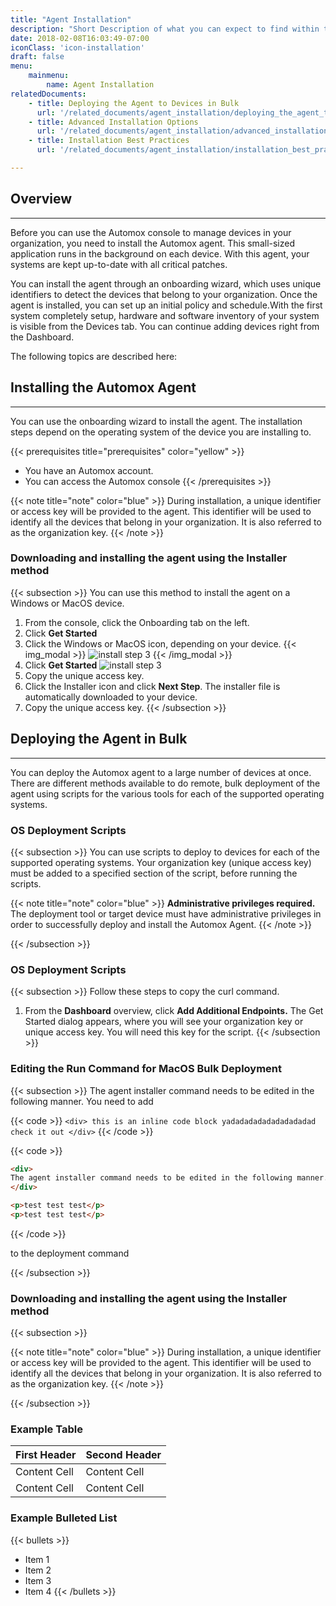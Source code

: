 ```yaml
---
title: "Agent Installation"
description: "Short Description of what you can expect to find within these docs."
date: 2018-02-08T16:03:49-07:00
iconClass: 'icon-installation'
draft: false
menu: 
    mainmenu: 
        name: Agent Installation
relatedDocuments:
    - title: Deploying the Agent to Devices in Bulk
      url: '/related_documents/agent_installation/deploying_the_agent_to_devices_in_bulk'
    - title: Advanced Installation Options
      url: '/related_documents/agent_installation/advanced_installation_options'
    - title: Installation Best Practices
      url: '/related_documents/agent_installation/installation_best_practices'

---
```



## Overview
***
Before you can use the Automox console to manage devices in your organization, you need to install the Automox agent. This small-sized application runs in the background on each device. With this agent, your systems are kept up-to-date with all critical patches.

You can install the agent through an onboarding wizard, which uses unique identifiers to detect the devices that belong to your organization. Once the agent is installed, you can set up an initial policy and schedule.With the first system completely setup, hardware and software inventory of your system is visible from the Devices tab. You can continue adding devices right from the Dashboard.

The following topics are described here:

## Installing the Automox Agent
***
You can use the onboarding wizard to install the agent. The installation steps depend on the operating system of the device you are installing to.

{{< prerequisites title="prerequisites" color="yellow" >}}
*   You have an Automox account.
*   You can access the Automox console
{{< /prerequisites >}}

{{< note title="note" color="blue" >}}
During installation, a unique identifier or access key will be provided to the agent. This identifier will be used to identify all the devices that belong in your organization. It is also referred to as the organization key.
{{< /note >}}

### Downloading and installing the agent using the Installer method
{{< subsection >}}
You can use this method to install the agent on a Windows or MacOS device.

1. From the console, click the Onboarding tab on the left.
2. Click **Get Started**
3. Click the Windows or MacOS icon, depending on your device.
{{< img_modal >}}
 ![install step 3](/img/install-step3-min.png)
{{< /img_modal >}}
4. Click **Get Started**
 ![install step 3](/img/install-step4-min.png)
5. Copy the unique access key.
  1. Click the Installer icon and click **Next Step**. The installer file is automatically downloaded to your device.
6. Copy the unique access key.
{{< /subsection >}}

## Deploying the Agent in Bulk
***
You can deploy the Automox agent to a large number of devices at once. There are different methods available to do remote, bulk deployment of the agent using scripts for the various tools for each of the supported operating systems.

### OS Deployment Scripts
{{< subsection >}}
You can use scripts to deploy to devices for each of the supported operating systems. Your organization key (unique access key) must be added to a specified section of the script, before running the scripts.

{{< note title="note" color="blue" >}}
**Administrative privileges required.** The deployment tool or target device must have administrative privileges in order to successfully deploy and install the Automox Agent.
{{< /note >}}

{{< /subsection >}}

### OS Deployment Scripts
{{< subsection >}}
Follow these steps to copy the curl command.

1. From the **Dashboard** overview, click **Add Additional Endpoints.** The Get Started dialog appears, where you will see your organization key or unique access key. You will need this key for the script.
{{< /subsection >}}

### Editing the Run Command for MacOS Bulk Deployment
{{< subsection >}}
The agent installer command needs to be edited in the following manner. You need to add 

{{< code >}}
`<div> this is an inline code block yadadadadadadadadadad check it out </div>`
{{< /code >}}

{{< code >}}
```html
<div>
The agent installer command needs to be edited in the following manner. You need to add
</div>

<p>test test test</p> 
<p>test test test</p>
```
{{< /code >}}


to the deployment command

{{< /subsection >}}

### Downloading and installing the agent using the Installer method
{{< subsection >}}

{{< note title="note" color="blue" >}}
During installation, a unique identifier or access key will be provided to the agent. This identifier will be used to identify all the devices that belong in your organization. It is also referred to as the organization key.
{{< /note >}}

{{< /subsection >}}


### Example Table 

First Header  | Second Header
------------- | -------------
Content Cell  | Content Cell
Content Cell  | Content Cell

### Example Bulleted List

{{< bullets >}}
* Item 1
* Item 2
* Item 3
* Item 4
{{< /bullets >}}






